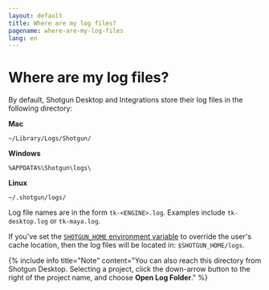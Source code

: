 ```yaml
---
layout: default
title: Where are my log files?
pagename: where-are-my-log-files
lang: en
---
```


# Where are my log files?

By default, Shotgun Desktop and Integrations store their log files in the following directory:

**Mac**

`~/Library/Logs/Shotgun/`

**Windows**

`%APPDATA%\Shotgun\logs\`

**Linux**

`~/.shotgun/logs/`

Log file names are in the form `tk-<ENGINE>.log`. Examples include `tk-desktop.log` or `tk-maya.log`.

If you've set the [`SHOTGUN_HOME` environment variable](http://developer.shotgunsoftware.com/tk-core/utils.html#localfilestoragemanager) to override the user's cache location, then the log files will be located in: `$SHOTGUN_HOME/logs`.

{% include info title="Note" content="You can also reach this directory from Shotgun Desktop. Selecting a project, click the down-arrow button to the right of the project name, and choose **Open Log Folder**." %}

